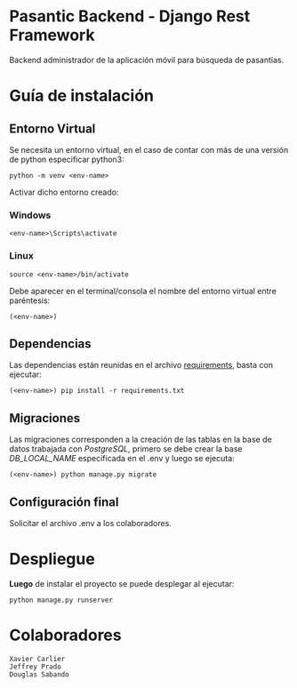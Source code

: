 # **Pasantic Backend - Django Rest Framework**
Backend administrador de la aplicación móvil para búsqueda de pasantías.

# Guía de instalación
## Entorno Virtual
Se necesita un entorno virtual, en el caso de contar con más de una versión de python especificar python3:
```
python -m venv <env-name>
```
Activar dicho entorno creado:
### Windows
```
<env-name>\Scripts\activate
```
### Linux
```
source <env-name>/bin/activate
```
Debe aparecer en el terminal/consola el nombre del entorno virtual entre paréntesis:
```
(<env-name>)
```
## Dependencias
Las dependencias están reunidas en el archivo [requirements](requirements.txt), basta con ejecutar:
```
(<env-name>) pip install -r requirements.txt
```
## Migraciones
Las migraciones corresponden a la creación de las tablas en la base de datos trabajada con *PostgreSQL*, primero se debe crear la base *DB_LOCAL_NAME* especificada en el .env  y luego se ejecuta:
```
(<env-name>) python manage.py migrate
```
## Configuración final
Solicitar el archivo .env a los colaboradores.
# Despliegue
**Luego** de instalar el proyecto se puede desplegar al ejecutar: 
```
python manage.py runserver
```
# Colaboradores
```
Xavier Carlier
Jeffrey Prado
Douglas Sabando
```